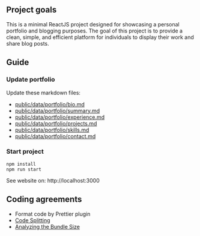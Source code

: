 ## Project goals

This is a minimal ReactJS project designed for showcasing a personal portfolio and blogging purposes. The goal of this project is to provide a clean, simple, and efficient platform for individuals to display their work and share blog posts.

## Guide

### Update portfolio

Update these markdown files:
- [public/data/portfolio/bio.md](https://github.com/devlogex/personal-sites/blob/main/public/data/portfolio/bio.md)
- [public/data/portfolio/summary.md](https://github.com/devlogex/personal-sites/blob/main/public/data/portfolio/summary.md)
- [public/data/portfolio/experience.md](https://github.com/devlogex/personal-sites/blob/main/public/data/portfolio/experience.md)
- [public/data/portfolio/projects.md](https://github.com/devlogex/personal-sites/blob/main/public/data/portfolio/projects.md)
- [public/data/portfolio/skills.md](https://github.com/devlogex/personal-sites/blob/main/public/data/portfolio/projects.md)
- [public/data/portfolio/contact.md](https://github.com/devlogex/personal-sites/blob/main/public/data/portfolio/contact.md)


### Start project

```
npm install
npm run start
```

See website on: http://localhost:3000


## Coding agreements

- Format code by Prettier plugin
- [Code Splitting](https://facebook.github.io/create-react-app/docs/code-splitting)
- [Analyzing the Bundle Size](https://facebook.github.io/create-react-app/docs/analyzing-the-bundle-size)
